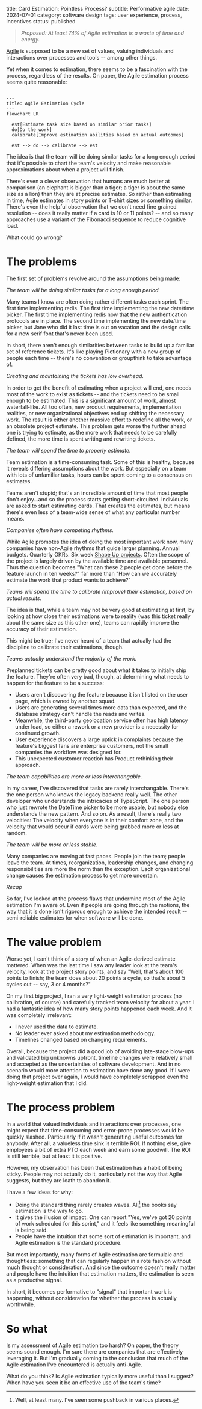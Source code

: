 title: Card Estimation: Pointless Process?
subtitle: Performative agile
date: 2024-07-01
category: software design
tags: user experience, process, incentives
status: published

> _Proposed: At least 74% of Agile estimation is a waste of time and energy._

[Agile](https://agilemanifesto.org/) is supposed to be a new set of values, valuing individuals and interactions over processes and tools -- among other things.

Yet when it comes to estimation, there seems to be a fascination with the process, regardless of the results. On paper, the Agile estimation process seems quite reasonable:

```mermaid

---
title: Agile Estimation Cycle
---
flowchart LR

  est[Estimate task size based on similar prior tasks]
  do[Do the work]
  calibrate[Improve estimation abilities based on actual outcomes]

  est --> do --> calibrate --> est
```

The idea is that the team will be doing similar tasks for a long enough period that it's possible to chart the team's velocity and make reasonable approximations about when a project will finish.

There's even a clever observation that humans are much better at comparison (an elephant is bigger than a tiger; a tiger is about the same size as a lion) than they are at precise estimates. So rather than estimating in time, Agile estimates in story points or T-shirt sizes or something similar. There's even the helpful observation that we don't need fine grained resolution -- does it really matter if a card is 10 or 11 points? -- and so many approaches use a variant of the Fibonacci sequence to reduce cognitive load.

What could go wrong?

# The problems

The first set of problems revolve around the assumptions being made:

_The team will be doing similar tasks for a long enough period._

Many teams I know are often doing rather different tasks each sprint. The first time implementing redis. The first time implementing the new date/time picker. The first time implementing redis now that the new authentication protocols are in place. The second time implementing the new date/time picker, but Jane who did it last time is out on vacation and the design calls for a new serif font that's never been used.

In short, there aren't enough similarities between tasks to build up a familiar set of reference tickets. It's like playing Pictionary with a new group of people each time -- there's no convention or groupthink to take advantage of.

_Creating and maintaining the tickets has low overhead._

In order to get the benefit of estimating when a project will end, one needs most of the work to exist as tickets -- and the tickets need to be small enough to be estimated. This is a significant amount of work, almost waterfall-like. All too often, new product requirements, implementation realities, or new organizational objectives end up shifting the necessary work. The result is either another massive effort to redefine all the work, or an obsolete project estimate. This problem gets worse the further ahead one is trying to estimate, as the more work that needs to be carefully defined, the more time is spent writing and rewriting tickets.

_The team will spend the time to properly estimate._

Team estimation is a time-consuming task. Some of this is healthy, because it reveals differing assumptions about the work. But especially on a team with lots of unfamiliar tasks, hours can be spent coming to a consensus on estimates.

Teams aren't stupid; that's an incredible amount of time that most people don't enjoy...and so the process starts getting short-circuited. Individuals are asked to start estimating cards. That creates the estimates, but means there's even less of a team-wide sense of what any particular number means.

_Companies often have competing rhythms._

While Agile promotes the idea of doing the most important work now, many companies have non-Agile rhythms that guide larger planning. Annual budgets. Quarterly OKRs. Six week [Shape Up projects](https://www.productplan.com/glossary/shape-up-method/). Often the scope of the project is largely driven by the available time and available personnel. Thus the question becomes "What can these 2 people get done before the feature launch in ten weeks?" far more than "How can we accurately estimate the work that product wants to achieve?"

_Teams will spend the time to calibrate (improve) their estimation, based on actual results._

The idea is that, while a team may not be very good at estimating at first, by looking at how close their estimations were to reality (was this ticket really about the same size as this other one), teams can rapidly improve the accuracy of their estimation.

This might be true; I've never heard of a team that actually had the discipline to calibrate their estimations, though.

_Teams actually understand the majority of the work._

Preplanned tickets can be pretty good about what it takes to initially ship the feature. They're often very bad, though, at determining what needs to happen for the feature to be a success:

* Users aren't discovering the feature because it isn't listed on the user page, which is owned by another squad.
* Users are generating several times more data than expected, and the database strategy can't handle the reads and writes.
* Meanwhile, the third-party geolocation service often has high latency under load, so either a rework or a new provider is a necessity for continued growth.
* User experience discovers a large uptick in complaints because the feature's biggest fans are enterprise customers, not the small companies the workflow was designed for.
* This unexpected customer reaction has Product rethinking their approach.

_The team capabilities are more or less interchangable._

In my career, I've discovered that tasks are rarely interchangable. There's the one person who knows the legacy backend really well. The other developer who understands the intricacies of TypeScript. The one person who just rewrote the DateTime picker to be more usable, but nobody else understands the new pattern. And so on. As a result, there's really two velocities: The velocity when everyone is in their comfort zone, and the velocity that would occur if cards were being grabbed more or less at random.

_The team will be more or less stable_.

Many companies are moving at fast paces. People join the team; people leave the team. At times, reorganization, leadership changes, and changing responsibilities are more the norm than the exception. Each organizational change causes the estimation process to get more uncertain.

_Recap_

So far, I've looked at the process flaws that undermine most of the Agile estimation I'm aware of. Even if people are going through the motions, the way that it is done isn't rigorous enough to achieve the intended result -- semi-reliable estimates for when software will be done.

# The value problem

Worse yet, I can't think of a story of when an Agile-derived estimate mattered. When was the last time I saw any leader look at the team's velocity, look at the project story points, and say "Well, that's about 100 points to finish; the team does about 20 points a cycle, so that's about 5 cycles out -- say, 3 or 4 months?"

On my first big project, I ran a very light-weight estimation process (no calibration, of course) and carefully tracked team velocity for about a year. I had a fantastic idea of how many story points happened each week. And it was completely irrelevant:

* I never used the data to estimate.
* No leader ever asked about my estimation methodology.
* Timelines changed based on changing requirements.

Overall, because the project did a good job of avoiding late-stage blow-ups and validated big unknowns upfront, timeline changes were relatively small and accepted as the uncertainties of software development. And in no scenario would more attention to estimation have done any good. If I were doing that project over again, I would have completely scrapped even the light-weight estimation that I did.

# The process problem

In a world that valued individuals and interactions over processes, one might expect that time-consuming and error-prone processes would be quickly slashed. Particularly if it wasn't generating useful outcomes for anybody. After all, a valueless time sink is terrible ROI. If nothing else, give employees a bit of extra PTO each week and earn some goodwill. The ROI is still terrible, but at least it is positive.

However, my observation has been that estimation has a habit of being sticky. People may not actually do it, particularly not the way that Agile suggests, but they are loath to abandon it.

I have a few ideas for why:

* Doing the standard thing rarely creates waves. All[^all] the books say estimation is the way to go.
* It gives the illusion of impact. One can report "Yes, we've got 20 points of work scheduled for this sprint," and it feels like something meaningful is being said.
* People have the intuition that some sort of estimation is important, and Agile estimation is the standard procedure.

[^all]: Well, at least many. I've seen some pushback in various places.

But most importantly, many forms of Agile estimation are formulaic and thoughtless: something that can regularly happen in a rote fashion without much thought or consideration. And since the outcome doesn't really matter and people have the intuition that estimation matters, the estimation is seen as a productive signal.

In short, it becomes performative to "signal" that important work is happening, without consideration for whether the process is actually worthwhile.

# So what

Is my assessment of Agile estimation too harsh? On paper, the theory seems sound enough. I'm sure there are companies that are effectively leveraging it. But I'm gradually coming to the conclusion that much of the Agile estimation I've encountered is actually anti-Agile.

What do you think? Is Agile estimation typically more useful than I suggest? When have you seen it be an effective use of the team's time?
